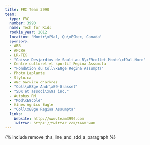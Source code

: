 ```yaml
---
title: FRC Team 3990
team:
  type: FRC
  number: 3990
  name: Tech for Kids
  rookie_year: 2012
  location: "Montr\xE9al, Qu\xE9bec, Canada"
  sponsors:
  - ABB
  - APCRA
  - LR-TEK
  - "Caisse Desjardins de Sault-au-R\xE9collet-Montr\xE9al-Nord"
  - Centre culturel et sportif Regina Assumpta
  - "Fondation du Coll\xE8ge Regina Assumpta"
  - Photo Laplante
  - Stylo.ca
  - ABC Service d'arbres
  - "Coll\xE8ge Andr\xE9-Grasset"
  - "SDK et associ\xE9s inc."
  - Autobus RM
  - "Mod\xE9cole"
  - Mines Agnico Eagle
  - "Coll\xE8ge Regina Assumpta"
  links:
    Website: http://www.team3990.com
    Twitter: https://twitter.com/team3990
---
```


{% include remove_this_line_and_add_a_paragraph %}